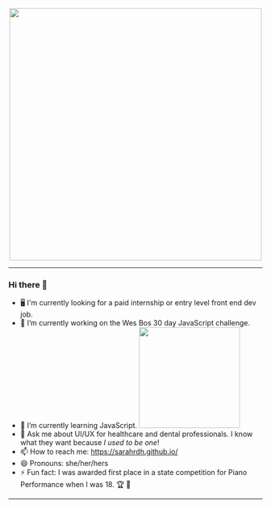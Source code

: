 <p align="center">
  <img width="500" height="auto" src="https://www.dropbox.com/s/17focd803d7xjoj/troi%20gif.gif?raw=1">
</p>

---

### Hi there 🥸

- 🖥 I'm currently looking for a paid internship or entry level front end dev job.
- 🔭 I’m currently working on the Wes Bos 30 day JavaScript challenge.
- 🌱 I’m currently learning JavaScript. <span align="right">
  <img width="200" height="auto" src="https://www.dropbox.com/s/1uc42v0yw5jf7qz/IT%20crowd.gif?raw=1">
</span><br>
- 💬 Ask me about UI/UX for healthcare and dental professionals. I know what they want because <em>I used to be one</em>!
- 📫 How to reach me: https://sarahrdh.github.io/
- 😄 Pronouns: she/her/hers
- ⚡ Fun fact: I was awarded first place in a state competition for Piano Performance when I was 18. 🏆 🎹

---
